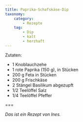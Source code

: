 ```yaml
---
title: Paprika-Schafskäse-Dip
taxonomy:
    category:
        - Rezepte
    tag:
        - Dip
        - kalt
        - herzhaft
---
```


Zutaten:
* 1 Knoblauchzehe
* 1 rote Paprika (150 g), in Stücken
* 200 g Feta in Stücken
* 200 g Frischkäse
* 2 Stängel Basilikum abgezupft
* 1/2 Teelöffel Salz
* 1/4 Teelöffel Pfeffer

===

_Das ist ein Rezept von Ines._